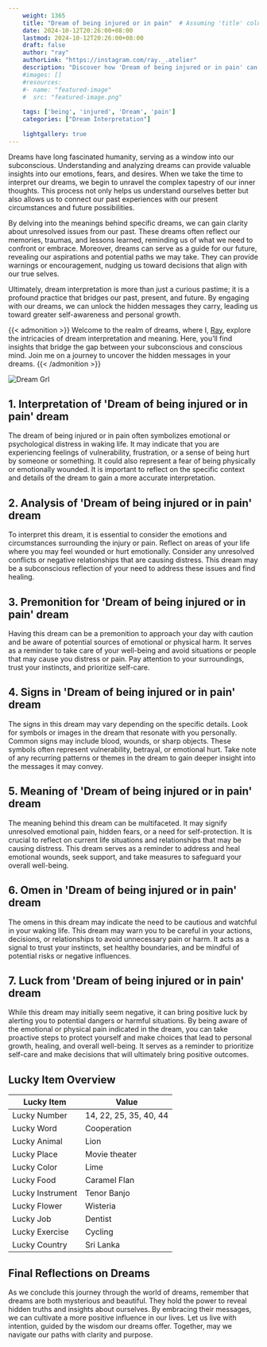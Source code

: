 ```yaml
---
    weight: 1365
    title: "Dream of being injured or in pain"  # Assuming 'title' column exists
    date: 2024-10-12T20:26:00+08:00
    lastmod: 2024-10-12T20:26:00+08:00
    draft: false
    author: "ray"
    authorLink: "https://instagram.com/ray._.atelier"
    description: "Discover how 'Dream of being injured or in pain' can interpret your future and uncover its significant meanings in your life."
    #images: []
    #resources:
    #- name: "featured-image"
    #  src: "featured-image.png"
    
    tags: ['being', 'injured', 'Dream', 'pain']
    categories: ["Dream Interpretation"]
    
    lightgallery: true
---
```

    
Dreams have long fascinated humanity, serving as a window into our subconscious. Understanding and analyzing dreams can provide valuable insights into our emotions, fears, and desires. When we take the time to interpret our dreams, we begin to unravel the complex tapestry of our inner thoughts. This process not only helps us understand ourselves better but also allows us to connect our past experiences with our present circumstances and future possibilities.

By delving into the meanings behind specific dreams, we can gain clarity about unresolved issues from our past. These dreams often reflect our memories, traumas, and lessons learned, reminding us of what we need to confront or embrace. Moreover, dreams can serve as a guide for our future, revealing our aspirations and potential paths we may take. They can provide warnings or encouragement, nudging us toward decisions that align with our true selves.

Ultimately, dream interpretation is more than just a curious pastime; it is a profound practice that bridges our past, present, and future. By engaging with our dreams, we can unlock the hidden messages they carry, leading us toward greater self-awareness and personal growth.

{{< admonition >}}
Welcome to the realm of dreams, where I, [Ray](https://instagram.com/ray._.atelier), explore the intricacies of dream interpretation and meaning. Here, you’ll find insights that bridge the gap between your subconscious and conscious mind. Join me on a journey to uncover the hidden messages in your dreams.
{{< /admonition >}}

![Dream Grl](https://cdn.pixabay.com/photo/2017/11/02/03/35/gothic-2910057_1280.jpg "Dream Grl")

## 1. Interpretation of 'Dream of being injured or in pain' dream
 The dream of being injured or in pain often symbolizes emotional or psychological distress in waking life. It may indicate that you are experiencing feelings of vulnerability, frustration, or a sense of being hurt by someone or something. It could also represent a fear of being physically or emotionally wounded. It is important to reflect on the specific context and details of the dream to gain a more accurate interpretation.

## 2. Analysis of 'Dream of being injured or in pain' dream
 To interpret this dream, it is essential to consider the emotions and circumstances surrounding the injury or pain. Reflect on areas of your life where you may feel wounded or hurt emotionally. Consider any unresolved conflicts or negative relationships that are causing distress. This dream may be a subconscious reflection of your need to address these issues and find healing.

## 3. Premonition for 'Dream of being injured or in pain' dream
 Having this dream can be a premonition to approach your day with caution and be aware of potential sources of emotional or physical harm. It serves as a reminder to take care of your well-being and avoid situations or people that may cause you distress or pain. Pay attention to your surroundings, trust your instincts, and prioritize self-care.

## 4. Signs in 'Dream of being injured or in pain' dream
 The signs in this dream may vary depending on the specific details. Look for symbols or images in the dream that resonate with you personally. Common signs may include blood, wounds, or sharp objects. These symbols often represent vulnerability, betrayal, or emotional hurt. Take note of any recurring patterns or themes in the dream to gain deeper insight into the messages it may convey.

## 5. Meaning of 'Dream of being injured or in pain' dream
 The meaning behind this dream can be multifaceted. It may signify unresolved emotional pain, hidden fears, or a need for self-protection. It is crucial to reflect on current life situations and relationships that may be causing distress. This dream serves as a reminder to address and heal emotional wounds, seek support, and take measures to safeguard your overall well-being.

## 6. Omen in 'Dream of being injured or in pain' dream
 The omens in this dream may indicate the need to be cautious and watchful in your waking life. This dream may warn you to be careful in your actions, decisions, or relationships to avoid unnecessary pain or harm. It acts as a signal to trust your instincts, set healthy boundaries, and be mindful of potential risks or negative influences.

## 7. Luck from 'Dream of being injured or in pain' dream
 While this dream may initially seem negative, it can bring positive luck by alerting you to potential dangers or harmful situations. By being aware of the emotional or physical pain indicated in the dream, you can take proactive steps to protect yourself and make choices that lead to personal growth, healing, and overall well-being. It serves as a reminder to prioritize self-care and make decisions that will ultimately bring positive outcomes.

## Lucky Item Overview
| Lucky Item          | Value              |
|---------------|--------------------|
| Lucky Number        | 14, 22, 25, 35, 40, 44  |
| Lucky Word          | Cooperation |
| Lucky Animal        | Lion |
| Lucky Place         | Movie theater     |
| Lucky Color         | Lime     |
| Lucky Food          | Caramel Flan      |
| Lucky Instrument    | Tenor Banjo |
| Lucky Flower        | Wisteria    |
| Lucky Job           | Dentist       |
| Lucky Exercise      | Cycling  |
| Lucky Country       | Sri Lanka    |


##  Final Reflections on Dreams

As we conclude this journey through the world of dreams, remember that dreams are both mysterious and beautiful. They hold the power to reveal hidden truths and insights about ourselves. By embracing their messages, we can cultivate a more positive influence in our lives. Let us live with intention, guided by the wisdom our dreams offer. Together, may we navigate our paths with clarity and purpose.
